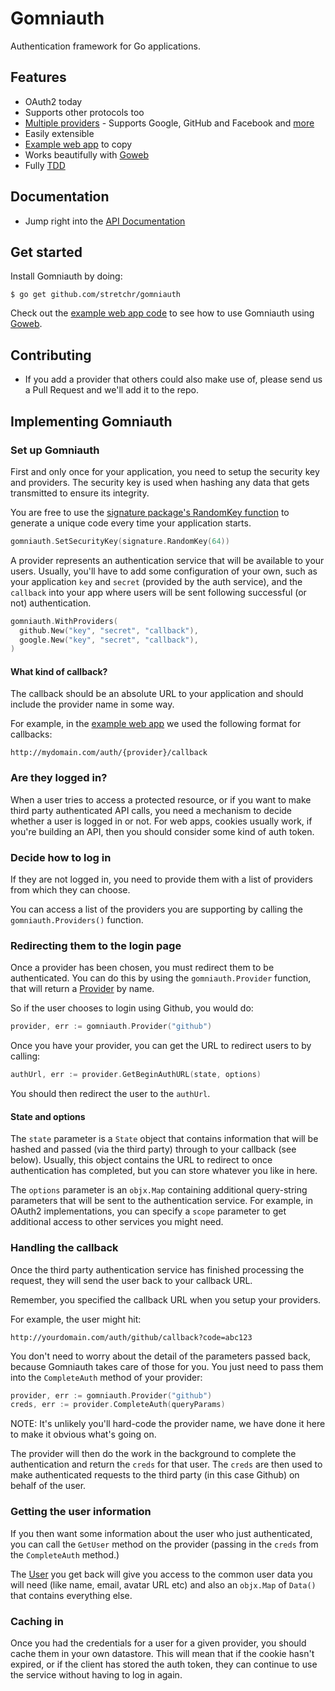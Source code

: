 # Gomniauth

Authentication framework for Go applications.

## Features

  * OAuth2 today
  * Supports other protocols too
  * [Multiple providers](https://github.com/stretchr/gomniauth/tree/master/providers) - Supports Google, GitHub and Facebook and [more](https://github.com/stretchr/gomniauth/tree/master/providers)
  * Easily extensible
  * [Example web app](https://github.com/stretchr/gomniauth/tree/master/example) to copy
  * Works beautifully with [Goweb](https://github.com/stretchr/goweb)
  * Fully [TDD](http://en.wikipedia.org/wiki/Test-driven_development)

## Documentation

  * Jump right into the [API Documentation](http://godoc.org/github.com/stretchr/gomniauth)

## Get started

Install Gomniauth by doing:

```shell
$ go get github.com/stretchr/gomniauth
```

Check out the [example web app code](https://github.com/stretchr/gomniauth/tree/master/example) to see how to use Gomniauth using [Goweb](https://github.com/stretchr/goweb).

## Contributing

  * If you add a provider that others could also make use of, please send us a Pull Request and we'll add it to the repo.

## Implementing Gomniauth

### Set up Gomniauth

First and only once for your application, you need to setup the security key and providers.  The security key is used when hashing any data that gets transmitted to ensure its integrity.

You are free to use the [signature package's RandomKey function](http://godoc.org/github.com/stretchr/signature#RandomKey) to generate a unique code every time your application starts.

```go
gomniauth.SetSecurityKey(signature.RandomKey(64))
```

A provider represents an authentication service that will be available to your users.  Usually, you'll have to add some configuration of your own, such as your application `key` and `secret` (provided by the auth service), and the `callback` into your app where users will be sent following successful (or not) authentication.

```go
gomniauth.WithProviders(
  github.New("key", "secret", "callback"),
  google.New("key", "secret", "callback"),
)
```    

#### What kind of callback?

The callback should be an absolute URL to your application and should include the provider name in some way.

For example, in the [example web app](https://github.com/stretchr/gomniauth/tree/master/example) we used the following format for callbacks:

    http://mydomain.com/auth/{provider}/callback

### Are they logged in?

When a user tries to access a protected resource, or if you want to make third party authenticated API calls, you need a mechanism to decide whether a user is logged in or not.  For web apps, cookies usually work, if you're building an API, then you should consider some kind of auth token.

### Decide how to log in

If they are not logged in, you need to provide them with a list of providers from which they can choose.

You can access a list of the providers you are supporting by calling the `gomniauth.Providers()` function.

### Redirecting them to the login page

Once a provider has been chosen, you must redirect them to be authenticated.  You can do this by using the `gomniauth.Provider` function, that will return a [Provider](http://godoc.org/github.com/stretchr/gomniauth/common#Provider) by name.

So if the user chooses to login using Github, you would do:

```go
provider, err := gomniauth.Provider("github")
```

Once you have your provider, you can get the URL to redirect users to by calling:

```go
authUrl, err := provider.GetBeginAuthURL(state, options)
```

You should then redirect the user to the `authUrl`.

#### State and options

The `state` parameter is a `State` object that contains information that will be hashed and passed (via the third party) through to your callback (see below).  Usually, this object contains the URL to redirect to once authentication has completed, but you can store whatever you like in here.

The `options` parameter is an `objx.Map` containing additional query-string parameters that will be sent to the authentication service.  For example, in OAuth2 implementations, you can specify a `scope` parameter to get additional access to other services you might need.

### Handling the callback

Once the third party authentication service has finished processing the request, they will send the user back to your callback URL.

Remember, you specified the callback URL when you setup your providers.

For example, the user might hit:

    http://yourdomain.com/auth/github/callback?code=abc123

You don't need to worry about the detail of the parameters passed back, because Gomniauth takes care of those for you.  You just need to pass them into the `CompleteAuth` method of your provider:

```go
provider, err := gomniauth.Provider("github")
creds, err := provider.CompleteAuth(queryParams)
```

NOTE: It's unlikely you'll hard-code the provider name, we have done it here to make it obvious what's going on.

The provider will then do the work in the background to complete the authentication and return the `creds` for that user.  The `creds` are then used to make authenticated requests to the third party (in this case Github) on behalf of the user.

### Getting the user information

If you then want some information about the user who just authenticated, you can call the `GetUser` method on the provider (passing in the `creds` from the `CompleteAuth` method.)

The [User](https://github.com/stretchr/gomniauth/blob/master/common/user.go) you get back will give you access to the common user data you will need (like name, email, avatar URL etc) and also an `objx.Map` of `Data()` that contains everything else.

### Caching in

Once you had the credentials for a user for a given provider, you should cache them in your own datastore.  This will mean that if the cookie hasn't expired, or if the client has stored the auth token, they can continue to use the service without having to log in again.
